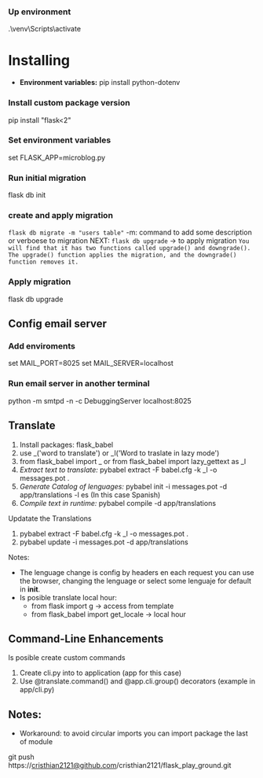 ### Up environment
.\venv\Scripts\activate

# Installing
* **Environment variables:** pip install python-dotenv

### Install custom package version
pip install "flask<2"
### Set environment variables
set FLASK_APP=microblog.py
### Run initial migration 
flask db init
### create and apply migration
`flask db migrate -m "users table"`
 -m: command to add some description or verboese to migration
NEXT: `flask db upgrade` -> to apply migration
 `You will find that it has two functions called upgrade() and downgrade(). The upgrade() function applies the migration, and the downgrade() function removes it. `
### Apply migration
flask db upgrade

## Config email server 
### Add enviroments

set MAIL_PORT=8025
set MAIL_SERVER=localhost

### Run email server in another terminal
python -m smtpd -n -c DebuggingServer localhost:8025

## Translate 
1. Install packages: flask_babel 
2. use _('word to translate') or _l('Word to traslate in lazy mode')
3. from flask_babel import _ or from flask_babel import lazy_gettext as _l
4. *Extract text to translate:* pybabel extract -F babel.cfg -k _l -o messages.pot .
5. *Generate Catalog of lenguages:* pybabel init -i messages.pot -d app/translations -l es   (In this case Spanish)
6. *Compile text in runtime:* pybabel compile -d app/translations

Updatate the Translations
1. pybabel extract -F babel.cfg -k _l -o messages.pot .
2. pybabel update -i messages.pot -d app/translations



Notes: 
* The lenguage change is config by headers en each request you 
can use the browser, changing the lenguage or select some lenguaje for default in __init__.
* Is posible translate local hour:
    * from flask import g -> access from template
    * from flask_babel import get_locale -> local hour

## Command-Line Enhancements
Is posible create custom commands
1. Create cli.py into to application (app for this case)
2. Use @translate.command() and @app.cli.group() decorators (example in app/cli.py)

## Notes:
* Workaround: to avoid circular imports you can import package the last of module

git push https://cristhian2121@github.com/cristhian2121/flask_play_ground.git 
